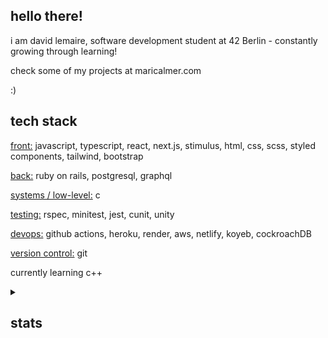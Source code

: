 ## hello there!

i am david lemaire, software development student at 42 Berlin - constantly growing through learning!

check some of my projects at maricalmer.com

:)

## tech stack

<ins>front:</ins> javascript, typescript, react, next.js, stimulus, html, css, scss, styled components, tailwind, bootstrap

<ins>back:</ins> ruby on rails, postgresql, graphql

<ins>systems / low-level:</ins> c

<ins>testing:</ins> rspec, minitest, jest, cunit, unity

<ins>devops:</ins> github actions, heroku, render, aws, netlify, koyeb, cockroachDB

<ins>version control:</ins> git

currently learning c++

<details>
<summary><h2>stats</h2></summary>
<br />
<!--START_SECTION:data-section-->
<img src="https://github-readme-stats.vercel.app/api/top-langs?username=maricalmer&theme=nightowl" />
<!--END_SECTION:data-section-->
</details>
